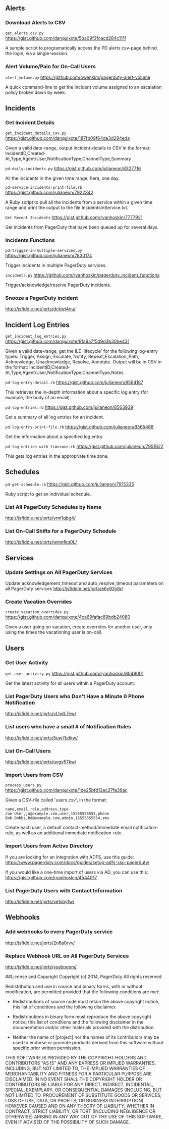 ## Alerts ##
### Download Alerts to CSV
```get_alerts_csv.py``` https://gist.github.com/danquixote/5ba09f3fcacd284c111f

A sample script to programatically access the PD alerts csv-page behind the login, via a single-session.

### Alert Volume/Pain for On-Call Users
```alert_volume.py``` https://github.com/owenkim/pagerduty-alert-volume

A quick command-line to get the incident volume assigned to an escalation policy broken down by week.

## Incidents ##

### Get Incident Details

```get_incident_details_csv.py``` https://gist.github.com/danquixote/187fb09f64de3d294eda

Given a valid date-range, output incident-details to CSV in the format:  IncidentID,Created-At,Type,Agent/User,NotificationType,ChannelType,Summary

```pd-daily-incidents.py``` https://gist.github.com/julianeon/8327716

All the incidents in the given time range; here, one day.

```pd-service-incidents-print-file.rb``` https://gist.github.com/julianeon/7922342

A Ruby script to pull all the incidents from a service within a given time range and print the output to the file IncidentsInService.txt.

```Get Recent Incidents``` https://gist.github.com/ryanhoskin/7777921

Get incidents from PagerDuty that have been queued up for several days.

### Incidents Functions ###

```pd-trigger-in-multiple-services.py``` https://gist.github.com/julianeon/7830174

Trigger incidents in multiple PagerDuty services.

```incidents.py``` https://github.com/ryanhoskin/pagerduty_incident_functions

Trigger/acknowledge/resolve PagerDuty incidents.

### Snooze a PagerDuty incident ###

http://jsfiddle.net/jorts/dckwt4nu/

## Incident Log Entries ##

```get_incident_log_entries.py``` https://gist.github.com/danquixote/8fa9a7f5d9d3b30be431

Given a valid date-range, get the ILE 'lifecycle' for the following log-entry types: Trigger, Assign, Escalate, Notify, Repeat\_Escalation\_Path, Acknowledge, Unacknowledge, Resolve, Annotate. Output will be in CSV in the format:  IncidentID,Created-At,Type,Agent/User,NotificationType,ChannelType,Notes

```pd-log-entry-detail.rb``` https://gist.github.com/julianeon/8564187

This retrieves the in-depth information about a specific log entry (for example, the body of an email).

```pd-log-entries.rb``` https://gist.github.com/julianeon/8563939

Get a summary of all log entries for an incident.

```pd-log-entry-print-file.rb``` https://gist.github.com/julianeon/8365468

Get the information about a specified log entry.

```pd-log-entries-with-timezone.rb``` https://gist.github.com/julianeon/7951622

This gets log entries in the appropriate time zone.

## Schedules ##

```pd-get-schedule.rb``` https://gist.github.com/julianeon/7915335

Ruby script to get an individual schedule.

### List All PagerDuty Schedules by Name ###

http://jsfiddle.net/jorts/yrm1qbg4/

### List On-Call Shifts for a PagerDuty Schedule ###
http://jsfiddle.net/jorts/wmnfkg0L/

## Services ##

### Update Settings on All PagerDuty Services ###
Update acknowledgement_timeout and auto_resolve_timeout parameters on all PagerDuty services
http://jsfiddle.net/jorts/e6y93y6r/

### Create Vacation Overrides ###

```create_vacation_overrides.py``` https://gist.github.com/danquixote/4ca69fafac89bdb24080

Given a user going on vacation, create overrides for another user, only using the times the vacationing user is on-call.

## Users ##

### Get User Activity ###

```get_user_activity.py``` https://gist.github.com/ryanhoskin/8048001

Get the latest activity for all users within a PagerDuty account.

### List PagerDuty Users who Don't Have a Minute 0 Phone Notification ###

http://jsfiddle.net/jorts/vLhdL7ew/

### List users who have a small # of Notification Rules ###

http://jsfiddle.net/jorts/5uw7bdkw/

### List On-Call Users ###
http://jsfiddle.net/jorts/uvgv57kw/

### Import Users from CSV ###

```process_users.py``` https://gist.github.com/danquixote/1de25bfd12ec27fa36ac

Given a CSV-file called 'users.csv', in the format:

```
name,email,role,address,type
Joe User,ju@example.com,user,15555555555,phone
Bob Dobbs,bd@example.com,admin,15555555554,sms
```

Create each user, a default contact-method/immediate email notification-rule, as well as an additional immediate notification-rule.

### Import Users from Active Directory ###

If you are looking for an integration with ADFS, use this guide:  https://www.pagerduty.com/docs/guides/setup-adfs-sso-pagerduty/

If you would like a one-time import of users via AD, you can use this:  https://gist.github.com/ryanhoskin/4544017

### List PagerDuty Users with Contact Information ###
http://jsfiddle.net/jorts/ve1sbyfw/

## Webhooks ##

### Add webhooks to every PagerDuty service ###

http://jsfiddle.net/jorts/2n6a0rvv/

### Replace Webhook URL on All PagerDuty Services ### 

http://jsfiddle.net/jorts/yssbpupm/

##License and Copyright
Copyright (c) 2014, PagerDuty
All rights reserved.

Redistribution and use in source and binary forms, with or without modification, are permitted provided that the following conditions are met:

* Redistributions of source code must retain the above copyright notice, this list of conditions and the following disclaimer.

* Redistributions in binary form must reproduce the above copyright notice, this list of conditions and the following disclaimer in the documentation and/or other materials provided with the distribution.

* Neither the name of [project] nor the names of its contributors may be used to endorse or promote products derived from this software without specific prior written permission.

THIS SOFTWARE IS PROVIDED BY THE COPYRIGHT HOLDERS AND CONTRIBUTORS "AS IS" AND ANY EXPRESS OR IMPLIED WARRANTIES, INCLUDING, BUT NOT LIMITED TO, THE IMPLIED WARRANTIES OF MERCHANTABILITY AND FITNESS FOR A PARTICULAR PURPOSE ARE DISCLAIMED. IN NO EVENT SHALL THE COPYRIGHT HOLDER OR CONTRIBUTORS BE LIABLE FOR ANY DIRECT, INDIRECT, INCIDENTAL, SPECIAL, EXEMPLARY, OR CONSEQUENTIAL DAMAGES (INCLUDING, BUT NOT LIMITED TO, PROCUREMENT OF SUBSTITUTE GOODS OR SERVICES; LOSS OF USE, DATA, OR PROFITS; OR BUSINESS INTERRUPTION) HOWEVER CAUSED AND ON ANY THEORY OF LIABILITY, WHETHER IN CONTRACT, STRICT LIABILITY, OR TORT (INCLUDING NEGLIGENCE OR OTHERWISE) ARISING IN ANY WAY OUT OF THE USE OF THIS SOFTWARE, EVEN IF ADVISED OF THE POSSIBILITY OF SUCH DAMAGE.
